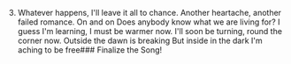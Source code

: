 3. Whatever happens, I'll
leave it all to chance.
Another heartache,
another failed romance.
On and on
Does anybody know what
we are living for?
I guess I'm learning,
I must be warmer now.
I'll soon be turning,
round the corner now.
Outside the dawn is breaking
But inside in the dark
I'm aching to be free### Finalize the Song!
